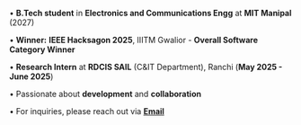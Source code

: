 • **B.Tech student** in **Electronics and Communications Engg** at **MIT Manipal** (2027)

• **Winner:** **IEEE Hacksagon 2025**, IIITM Gwalior - **Overall Software Category Winner**

• **Research Intern** at **RDCIS SAIL** (C&IT Department), Ranchi (**May 2025 - June 2025**)

• Passionate about **development** and **collaboration**

• For inquiries, please reach out via [**Email**](mailto:priyanshusharma1803@outlook.com) 